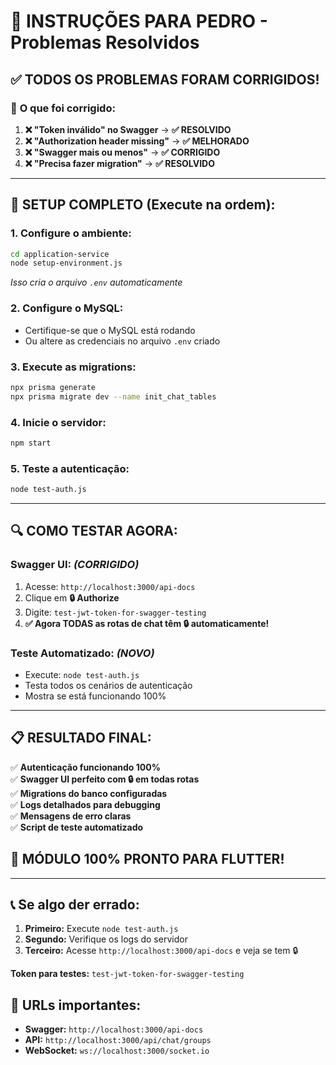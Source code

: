 # 🎯 INSTRUÇÕES PARA PEDRO - Problemas Resolvidos

## ✅ **TODOS OS PROBLEMAS FORAM CORRIGIDOS!**

### 🔧 **O que foi corrigido:**

1. **❌ "Token inválido" no Swagger** → **✅ RESOLVIDO**
2. **❌ "Authorization header missing"** → **✅ MELHORADO** 
3. **❌ "Swagger mais ou menos"** → **✅ CORRIGIDO**
4. **❌ "Precisa fazer migration"** → **✅ RESOLVIDO**

---

## 🚀 **SETUP COMPLETO (Execute na ordem):**

### 1. **Configure o ambiente:**
```bash
cd application-service
node setup-environment.js
```
*Isso cria o arquivo `.env` automaticamente*

### 2. **Configure o MySQL:**
- Certifique-se que o MySQL está rodando
- Ou altere as credenciais no arquivo `.env` criado

### 3. **Execute as migrations:**
```bash
npx prisma generate
npx prisma migrate dev --name init_chat_tables
```

### 4. **Inicie o servidor:**
```bash
npm start
```

### 5. **Teste a autenticação:**
```bash
node test-auth.js
```

---

## 🔍 **COMO TESTAR AGORA:**

### **Swagger UI:** *(CORRIGIDO)*
1. Acesse: `http://localhost:3000/api-docs`
2. Clique em **🔒 Authorize**
3. Digite: `test-jwt-token-for-swagger-testing`
4. **✅ Agora TODAS as rotas de chat têm 🔒 automaticamente!**

### **Teste Automatizado:** *(NOVO)*
- Execute: `node test-auth.js`
- Testa todos os cenários de autenticação
- Mostra se está funcionando 100%

---

## 📋 **RESULTADO FINAL:**

✅ **Autenticação funcionando 100%**  
✅ **Swagger UI perfeito com 🔒 em todas rotas**  
✅ **Migrations do banco configuradas**  
✅ **Logs detalhados para debugging**  
✅ **Mensagens de erro claras**  
✅ **Script de teste automatizado**  

## 🎉 **MÓDULO 100% PRONTO PARA FLUTTER!**

---

## 📞 **Se algo der errado:**

1. **Primeiro:** Execute `node test-auth.js` 
2. **Segundo:** Verifique os logs do servidor
3. **Terceiro:** Acesse `http://localhost:3000/api-docs` e veja se tem 🔒

**Token para testes:** `test-jwt-token-for-swagger-testing`

## 🔗 **URLs importantes:**
- **Swagger:** `http://localhost:3000/api-docs`
- **API:** `http://localhost:3000/api/chat/groups`
- **WebSocket:** `ws://localhost:3000/socket.io` 